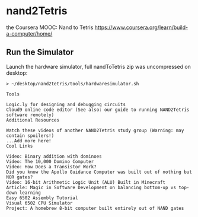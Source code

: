 # nand2Tetris
the Coursera MOOC: Nand to Tetris
https://www.coursera.org/learn/build-a-computer/home/

## Run the Simulator
Launch the hardware simulator, full nandToTetris zip was uncompressed on desktop:

```
> ~/desktop/nand2tetris/tools/hardwaresimulator.sh

Tools

Logic.ly for designing and debugging circuits
Cloud9 online code editor (See also: our guide to running NAND2Tetris software remotely)
Additional Resources

Watch these videos of another NAND2Tetris study group (Warning: may contain spoilers!)
...Add more here!
Cool Links

Video: Binary addition with dominoes
Video: The 10,000 Domino Computer
Video: How Does a Transistor Work?
Did you know the Apollo Guidance Computer was built out of nothing but NOR gates?
Video: 16-bit Arithmetic Logic Unit (ALU) Built in Minecraft
Article: Magic in Software Development on balancing bottom-up vs top-down learning
Easy 6502 Assembly Tutorial
Visual 6502 CPU Simulator
Project: A homebrew 8-bit computer built entirely out of NAND gates
